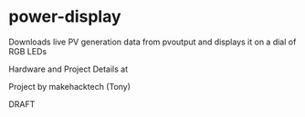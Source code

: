 # power-display
Downloads live PV generation data from pvoutput and displays it on a dial of RGB LEDs

Hardware and Project Details at <put Hackaday link here>

Project by makehacktech (Tony)

DRAFT

